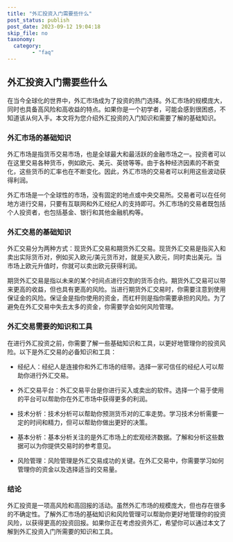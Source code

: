 ```yaml
---
title: "外汇投资入门需要些什么"
post_status: publish
post_date: 2023-09-12 19:04:18
skip_file: no
taxonomy:
  category:
        - "faq"
---
```


## 外汇投资入门需要些什么

在当今全球化的世界中，外汇市场成为了投资的热门选择。外汇市场的规模庞大，同时也具备高风险和高收益的特点。如果你是一个初学者，可能会感到很困惑，不知道该从何入手。本文将为您介绍外汇投资的入门知识和需要了解的基础知识。

### 外汇市场的基础知识

外汇市场是指货币交易市场，也是全球最大和最活跃的金融市场之一。投资者可以在这里交易各种货币，例如欧元、美元、英镑等等。由于各种经济因素的不断变化，这些货币的汇率也在不断变化。因此，外汇市场的交易者可以利用这些波动获得利润。

外汇市场是一个全球性的市场，没有固定的地点或中央交易所。交易者可以在任何地方进行交易，只要有互联网和外汇经纪人的支持即可。外汇市场的交易者既包括个人投资者，也包括基金、银行和其他金融机构等。

### 外汇交易的基础知识

外汇交易分为两种方式：现货外汇交易和期货外汇交易。现货外汇交易是指买入和卖出实际货币对，例如买入欧元/美元货币对，就是买入欧元，同时卖出美元。当市场上欧元升值时，你就可以卖出欧元获得利润。

期货外汇交易是指以未来的某个时间点进行交割的货币合约。期货外汇交易可以带来更高的收益，但也具有更高的风险。当进行期货外汇交易时，你需要注意到使用保证金的风险。保证金是指你使用的资金，而杠杆则是指你需要承担的风险。为了避免在外汇交易中失去太多的资金，你需要学会如何风险管理。

### 外汇交易需要的知识和工具

在进行外汇投资之前，你需要了解一些基础知识和工具，以更好地管理你的投资风险。以下是外汇交易的必备知识和工具：

- 经纪人：经纪人是连接你和外汇市场的纽带。选择一家可信任的经纪人可以帮助你进行外汇交易。

- 外汇交易平台：外汇交易平台是你进行买入或卖出的软件。选择一个易于使用的平台可以帮助你在外汇市场中获得更多的利润。

- 技术分析：技术分析可以帮助你预测货币对的汇率走势。学习技术分析需要一定的时间和精力，但可以帮助你做出更好的决策。

- 基本分析：基本分析关注的是外汇市场上的宏观经济数据。了解和分析这些数据可以为你提供交易时的参考意见。

- 风险管理：风险管理是外汇交易成功的关键。在外汇交易中，你需要学习如何管理你的资金以及选择适当的交易量。

### 结论

外汇投资是一项高风险和高回报的活动。虽然外汇市场的规模庞大，但也存在很多的不确定性。了解外汇市场的基础知识和风险管理可以帮助你更好地管理你的投资风险，以获得更高的投资回报。如果你正在考虑投资外汇，希望你可以通过本文了解到外汇投资入门所需要的知识和工具。
